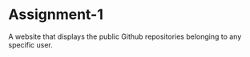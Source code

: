 # Assignment-1
 A website that displays the public Github repositories belonging to any specific user.
